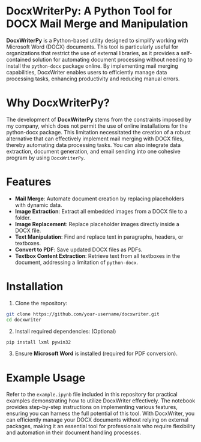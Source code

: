 # DocxWriterPy: A Python Tool for DOCX Mail Merge and Manipulation
**DocxWriterPy** is a Python-based utility designed to simplify working with Microsoft Word (DOCX) documents. This tool is particularly useful for organizations that restrict the use of external libraries, as it provides a self-contained solution for automating document processing without needing to install the `python-docx` package online. By implementing mail merging capabilities, DocxWriter enables users to efficiently manage data processing tasks, enhancing productivity and reducing manual errors.

# Why DocxWriterPy?
The development of **DocxWriterPy** stems from the constraints imposed by my company, which does not permit the use of online installations for the python-docx package. This limitation necessitated the creation of a robust alternative that can effectively implement mail merging with DOCX files, thereby automating data processing tasks. You can also integrate data extraction, document generation, and email sending into one cohesive program by using `DocxWriterPy`.

# Features
* **Mail Merge**: Automate document creation by replacing placeholders with dynamic data.
* **Image Extraction**: Extract all embedded images from a DOCX file to a folder.
* **Image Replacement**: Replace placeholder images directly inside a DOCX file.
* **Text Manipulation**: Find and replace text in paragraphs, headers, or textboxes.
* **Convert to PDF**: Save updated DOCX files as PDFs.
* **Textbox Content Extraction**: Retrieve text from all textboxes in the document, addressing a limitation of `python-docx`.

# Installation
1. Clone the repository:
``` bash
git clone https://github.com/your-username/docxwriter.git
cd docxwriter
```

2. Install required dependencies: (Optional)
``` bash
pip install lxml pywin32
```

3. Ensure **Microsoft Word** is installed (required for PDF conversion).

# Example Usage
Refer to the `example.ipynb` file included in this repository for practical examples demonstrating how to utilize DocxWriter effectively. The notebook provides step-by-step instructions on implementing various features, ensuring you can harness the full potential of this tool. With DocxWriter, you can efficiently manage your DOCX documents without relying on external packages, making it an essential tool for professionals who require flexibility and automation in their document handling processes.
